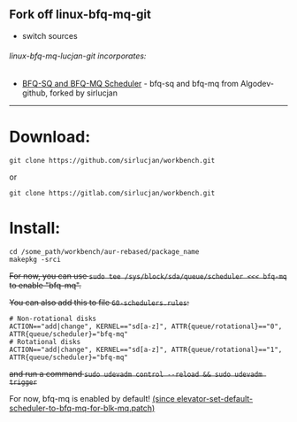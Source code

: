 ## Fork off linux-bfq-mq-git

- switch sources

###### linux-bfq-mq-lucjan-git incorporates:

* [BFQ-SQ and BFQ-MQ Scheduler](https://github.com/sirlucjan/bfq-mq-lucjan) - bfq-sq and bfq-mq from Algodev-github, forked by sirlucjan

***
# Download:

```
git clone https://github.com/sirlucjan/workbench.git

```

or

```
git clone https://gitlab.com/sirlucjan/workbench.git

```
# Install:


```
cd /some_path/workbench/aur-rebased/package_name
makepkg -srci

```


~~For now, you can use `sudo tee /sys/block/sda/queue/scheduler <<< bfq-mq` to enable "bfq-mq".~~

~~You can also add this to file `60-schedulers.rules`:~~

```
# Non-rotational disks
ACTION=="add|change", KERNEL=="sd[a-z]", ATTR{queue/rotational}=="0", ATTR{queue/scheduler}="bfq-mq"
# Rotational disks
ACTION=="add|change", KERNEL=="sd[a-z]", ATTR{queue/rotational}=="1", ATTR{queue/scheduler}="bfq-mq"
```

~~and run a command `sudo udevadm control --reload && sudo udevadm trigger`~~

For now, bfq-mq is enabled by default! [(since elevator-set-default-scheduler-to-bfq-mq-for-blk-mq.patch)](https://github.com/sirlucjan/bfq-mq-lucjan/commit/64c139894fb8f521c75e8f28acb2d59163e6c393)
